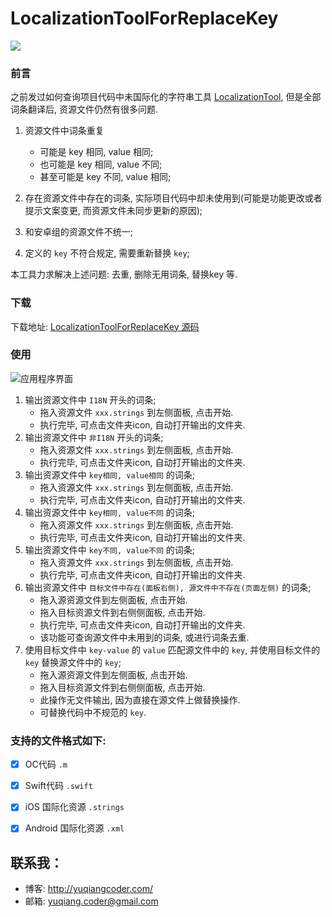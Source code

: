 # LocalizationToolForReplaceKey
![](http://yuqiangcoder.com/assets/postImages/ios/201806/1.png)
### 前言
之前发过如何查询项目代码中未国际化的字符串工具 [LocalizationTool](http://yuqiangcoder.com/2017/12/22/LocalizationTool-%E5%9B%BD%E9%99%85%E5%8C%96%E5%B7%A5%E5%85%B7.html), 但是全部词条翻译后, 资源文件仍然有很多问题.

1. 资源文件中词条重复

    * 可能是 key 相同, value 相同;
    * 也可能是 key 相同, value 不同;
    * 甚至可能是 key 不同, value 相同;

2. 存在资源文件中存在的词条, 实际项目代码中却未使用到(可能是功能更改或者提示文案变更, 而资源文件未同步更新的原因);
3. 和安卓组的资源文件不统一;
4. 定义的 `key` 不符合规定, 需要重新替换 `key`;

本工具力求解决上述问题: 去重, 删除无用词条, 替换key 等.

### 下载
下载地址: 
[LocalizationToolForReplaceKey 源码](https://github.com/YQqiang/LocalizationToolForReplaceKey)

### 使用
![应用程序界面](http://yuqiangcoder.com/assets/postImages/ios/201806/2.png)

1. 输出资源文件中 `I18N` 开头的词条;
    * 拖入资源文件 `xxx.strings` 到左侧面板, 点击开始.
    * 执行完毕, 可点击文件夹icon, 自动打开输出的文件夹.
2. 输出资源文件中 `非I18N` 开头的词条;
    * 拖入资源文件 `xxx.strings` 到左侧面板, 点击开始.
    * 执行完毕, 可点击文件夹icon, 自动打开输出的文件夹.
3. 输出资源文件中 `key相同, value相同` 的词条;
    * 拖入资源文件 `xxx.strings` 到左侧面板, 点击开始.
    * 执行完毕, 可点击文件夹icon, 自动打开输出的文件夹.
4. 输出资源文件中 `key相同, value不同` 的词条;
    * 拖入资源文件 `xxx.strings` 到左侧面板, 点击开始.
    * 执行完毕, 可点击文件夹icon, 自动打开输出的文件夹.
5. 输出资源文件中 `key不同, value不同` 的词条;
    * 拖入资源文件 `xxx.strings` 到左侧面板, 点击开始.
    * 执行完毕, 可点击文件夹icon, 自动打开输出的文件夹.
6. 输出资源文件中 `目标文件中存在(面板右侧), 源文件中不存在(页面左侧)` 的词条;
    * 拖入源资源文件到左侧面板, 点击开始.
    * 拖入目标资源文件到右侧侧面板, 点击开始.
    * 执行完毕, 可点击文件夹icon, 自动打开输出的文件夹.
    * 该功能可查询源文件中未用到的词条, 或进行词条去重.
7. 使用目标文件中 `key-value` 的 `value` 匹配源文件中的 `key`, 并使用目标文件的 `key` 替换源文件中的 `key`;
    * 拖入源资源文件到左侧面板, 点击开始.
    * 拖入目标资源文件到右侧侧面板, 点击开始.
    * 此操作无文件输出, 因为直接在源文件上做替换操作.
    * 可替换代码中不规范的 `key`.


### 支持的文件格式如下:

* [x] OC代码 `.m`
* [x] Swift代码 `.swift`
* [x] iOS 国际化资源 `.strings`
* [x] Android 国际化资源 `.xml`


## 联系我：
- 博客: http://yuqiangcoder.com/
- 邮箱: yuqiang.coder@gmail.com


